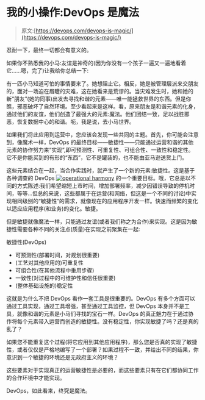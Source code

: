 # 我的小操作:DevOps 是魔法

> 原文:[https://devops.com/devops-is-magic/](https://devops.com/devops-is-magic/)

忍耐一下，最终一切都会有意义的。

如果你不熟悉我的小马:友谊是神奇的(因为你没有一个孩子一遍又一遍地看着它……嗯，完了)让我给你总结一下:

有一匹小马知道可怕的事情要来了。她想阻止它。相反，她是被管理层派来交朋友的，面对一场迫在眉睫的灾难，这在她看来是荒谬的。当灾难发生时，她和她的新“朋友”(她的同事)出发去寻找和谐的元素——唯一能拯救世界的东西。但是你瞧，邪恶破坏了自然环境。至少看起来是这样。看，原来朋友是和谐元素的化身，通过他们的友谊，他们创造了最强大的元素:魔法。他们团结一致，足以战胜邪恶，恢复数据中心的和谐。呃，我是说，去小马世界。

如果我们将此应用到运营中，您应该会发现一些共同的主题。首先，你可能会注意到，像魔术一样，DevOps 的最终目标——敏捷性——只能通过运营和谐的其他元素的协作努力来“实现”,即可预测性、可重复性、可组合性、一致性和稳定性。它不是你能买到的有形的“东西”，它不是罐装的，也不能由亚马逊送货上门。

这些元素结合在一起，当合作实践时，就产生了一个新的元素:敏捷性。这是基于各种调查的 DevOps [![operational harmony](../Images/6a2fac3ff4009024551eb456304b4be4.png)](https://devops.com/wp-content/uploads/2014/08/operational-harmony.png) 的一个重要目标。哦，它总是以不同的方式陈述:我们希望缩短上市时间，增加部署频率，减少因错误导致的停机时间，等等…但总的来说，这些都属于在运营(和网络，但这是一个不同的讨论)中实现相同级别的“敏捷性”的需求，就像现在的应用程序开发一样。快速而频繁的变化以适应应用程序(和业务)的变化。敏捷。

但是敏捷就像魔法一样，只能通过友谊(或者我们称之为合作)来实现。这是因为敏捷性需要各种不同的关注点(质量)在实现之前聚集在一起:

敏捷性(DevOps)

*   可预测性(部署时间，对规划很重要)
*   (工艺对其他应用的)可重复性
*   可组合性(在其他流程中重用步骤)
*   一致性(对过程中的可维护性和信任很重要)
*   (整体基础设施的)稳定性

这就是为什么不把 DevOps 看作一套工具是很重要的。DevOps 有多个方面可以通过工具实现，通过工具增强，甚至通过工具监控，但 DevOps 本身并不是工具，就像和谐的元素是小马们寻找的宝石一样。DevOps 的真正魅力在于通过协作将每个元素带入运营而创造的敏捷性。没有稳定性，你实现敏捷了吗？还是真的乱了？

如果您不能重复这个过程(将它应用到其他应用程序)，那么您是否真的实现了敏捷性，或者仅仅是严格地编写了一个部署？如果过程不一致，并给出不同的结果，你意识到一个敏捷的环境还是无政府主义的环境？

这些要素对于实现真正的运营敏捷性是必要的，而这些要素只有在它们都协同工作的合作环境中才能实现。

DevOps，如此看来，终究是魔法。